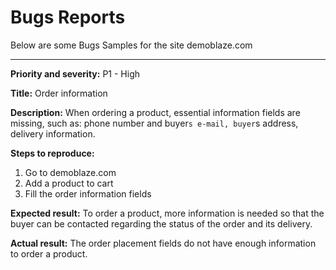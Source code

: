 # Bugs Reports
Below are some Bugs Samples for the site demoblaze.com

--------------------------------------

**Priority and severity:**
P1 - High

**Title:**
Order information

**Description:**
When ordering a product, essential information fields are missing, such as: phone number and buyer`s e-mail, buyer`s address, delivery information.

**Steps to reproduce:**
1. Go to demoblaze.com 
2. Add a product to cart
3. Fill the order information fields

**Expected result:**
To order a product, more information is needed so that the buyer can be contacted regarding the status of the order and its delivery.

**Actual result:**
The order placement fields do not have enough information to order a product.
